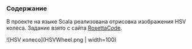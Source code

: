 ### Содержание

В проекте на языке Scala реализована отрисовка изображения HSV колеса. Задание взято с сайта [RosettaCode](https://rosettacode.org/wiki/Color_wheel).

![HSV колесо](HSVWheel.png  | width=100)

